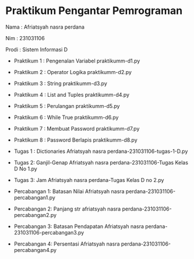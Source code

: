# Praktikum Pengantar Pemrograman
<p> Nama  : Afriatsyah nasra perdana
<p> Nim   : 231031106
<p> Prodi : Sistem Informasi D </p>

* Praktikum 1 : Pengenalan Variabel
  praktikumm-d1.py

* Praktikum 2 : Operator Logika
  praktikumm-d2.py

* Praktikum 3 : String
  praktikumm-d3.py

* Praktikum 4 : List and Tuples 
  praktikumm-d4.py

* Praktikum 5 : Perulangan
  praktikumm-d5.py

* Praktikum 6 : While True
  praktikumm-d6.py

* Praktikum 7 : Membuat Password
  praktikumm-d7.py

* Praktikum 8 : Password Berlapis
  praktikumm-d8.py

* Tugas 1 : Dictionaries
  Afriatsyah nasra perdana-231031106-tugas-1-D.py

* Tugas 2: Ganjil-Genap
  Afriatsyah nasra perdana-231031106-Tugas Kelas D No 1.py
  
* Tugas 3: Jam
  Afriatsyah nasra perdana-Tugas Kelas D no 2.py

* Percabangan 1: Batasan Nilai
  Afriatsyah nasra perdana-231031106-percabangan1.py

* Percabangan 2: Panjang str
  afriatsyah nasra perdana-231031106-percabangan2.py

* Percabangan 3: Batasan Pendapatan
  Afriatsyah nasra perdana-231031106-percabangan3.py

* Percabangan 4: Persentasi
  Afriatsyah nasra perdana-231031106-percabangan4.py 
